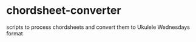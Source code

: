 chordsheet-converter
====================

scripts to process chordsheets and convert them to Ukulele Wednesdays format
